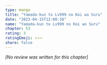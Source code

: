 ```yaml
---
type: manga
title: "Yamada-kun to Lv999 no Koi wo Suru"
date: "2023-04-15T12:00:38"
name: "Yamada-kun to Lv999 no Koi wo Suru"
chapter: 53
rating: 3
ratingEmoji: ⭐️⭐️⭐️
share: false
---
```


*[No review was written for this chapter]*

